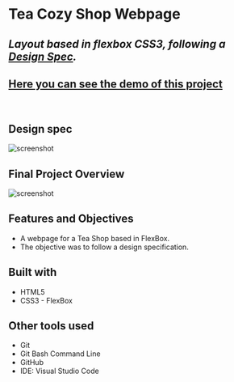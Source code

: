 # **Tea Cozy Shop Webpage**
## *Layout based in flexbox CSS3, following a [Design Spec](#design-spec).*
## [Here you can see the demo of this project](https://nycolop.github.io/tea-shop-webpage-flexbox/)

<br>

## **Design spec**
![screenshot](./tea-cozy-redline.jpg)

## **Final Project Overview**
![screenshot](./screenshot.png)

## **Features and Objectives**
* A webpage for a Tea Shop based in FlexBox.
* The objective was to follow a design specification.

## **Built with**
* HTML5
* CSS3 - FlexBox

## **Other tools used**
* Git
* Git Bash Command Line
* GitHub
* IDE: Visual Studio Code
